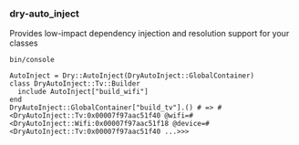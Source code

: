 ### dry-auto_inject
Provides low-impact dependency injection and resolution support for your classes
```
bin/console

AutoInject = Dry::AutoInject(DryAutoInject::GlobalContainer)
class DryAutoInject::Tv::Builder
  include AutoInject["build_wifi"]
end
DryAutoInject::GlobalContainer["build_tv"].() # => #<DryAutoInject::Tv:0x00007f97aac51f40 @wifi=#<DryAutoInject::Wifi:0x00007f97aac51f18 @device=#<DryAutoInject::Tv:0x00007f97aac51f40 ...>>>
```
